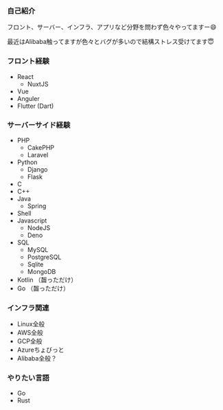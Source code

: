 ### 自己紹介

フロント、サーバー、インフラ、アプリなど分野を問わず色々やってますー😄

最近はAlibaba触ってますが色々とバグが多いので結構ストレス受けてます😇

### フロント経験

* React
  * NuxtJS
* Vue
* Anguler
* Flutter (Dart)

### サーバーサイド経験

* PHP
  * CakePHP
  * Laravel
* Python
  * Django
  * Flask
* C
* C++
* Java
  * Spring
* Shell
* Javascript
  * NodeJS
  * Deno
* SQL
  * MySQL
  * PostgreSQL
  * Sqlite
  * MongoDB
* Kotlin （齧っただけ）
* Go （齧っただけ）

### インフラ関連

* Linux全般
* AWS全般
* GCP全般
* Azureちょびっと
* Alibaba全般？

### やりたい言語

* Go
* Rust



<!--
**masyumaro-navi/masyumaro-navi** is a ✨ _special_ ✨ repository because its `README.md` (this file) appears on your GitHub profile.

Here are some ideas to get you started:

- 🔭 I’m currently working on ...
- 🌱 I’m currently learning ...
- 👯 I’m looking to collaborate on ...
- 🤔 I’m looking for help with ...
- 💬 Ask me about ...
- 📫 How to reach me: ...
- 😄 Pronouns: ...
- ⚡ Fun fact: ...
-->
<!-- 
<img src="https://img.shields.io/twitter/url?label=twtter&style=social&url=https%3A%2F%2Ftwitter.com%2Fmasyumaro_navi"> <img src="https://img.shields.io/github/followers/masyumaro-navi?style=social"> -->
